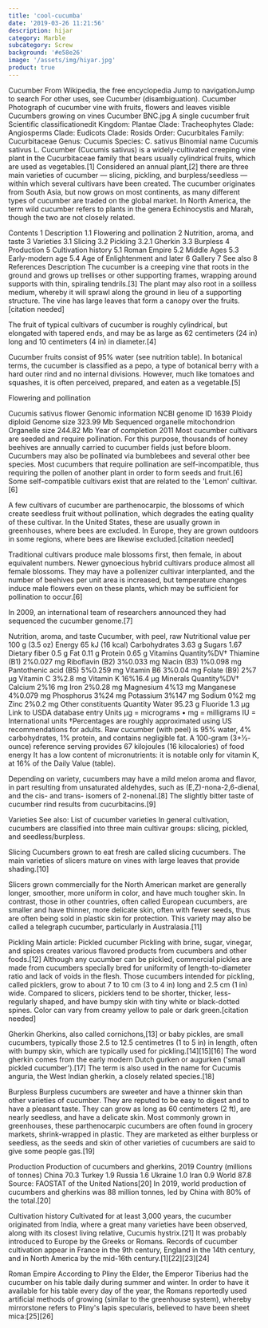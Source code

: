 ```yaml
---
title: 'cool-cucumba'
date: '2019-03-26 11:21:56'
description: hijar
category: Marble
subcategory: Screw
background: '#e58e26'
image: '/assets/img/hiyar.jpg'
product: true
---
```


Cucumber
From Wikipedia, the free encyclopedia
Jump to navigationJump to search
For other uses, see Cucumber (disambiguation).
Cucumber
Photograph of cucumber vine with fruits, flowers and leaves visible
Cucumbers growing on vines
Cucumber BNC.jpg
A single cucumber fruit
Scientific classificationedit
Kingdom: Plantae
Clade: Tracheophytes
Clade: Angiosperms
Clade: Eudicots
Clade: Rosids
Order: Cucurbitales
Family: Cucurbitaceae
Genus: Cucumis
Species: C. sativus
Binomial name
Cucumis sativus
L.
Cucumber (Cucumis sativus) is a widely-cultivated creeping vine plant in the Cucurbitaceae family that bears usually cylindrical fruits, which are used as vegetables.[1] Considered an annual plant,[2] there are three main varieties of cucumber — slicing, pickling, and burpless/seedless — within which several cultivars have been created. The cucumber originates from South Asia, but now grows on most continents, as many different types of cucumber are traded on the global market. In North America, the term wild cucumber refers to plants in the genera Echinocystis and Marah, though the two are not closely related.

Contents
1 Description
1.1 Flowering and pollination
2 Nutrition, aroma, and taste
3 Varieties
3.1 Slicing
3.2 Pickling
3.2.1 Gherkin
3.3 Burpless
4 Production
5 Cultivation history
5.1 Roman Empire
5.2 Middle Ages
5.3 Early-modern age
5.4 Age of Enlightenment and later
6 Gallery
7 See also
8 References
Description
The cucumber is a creeping vine that roots in the ground and grows up trellises or other supporting frames, wrapping around supports with thin, spiraling tendrils.[3] The plant may also root in a soilless medium, whereby it will sprawl along the ground in lieu of a supporting structure. The vine has large leaves that form a canopy over the fruits.[citation needed]

The fruit of typical cultivars of cucumber is roughly cylindrical, but elongated with tapered ends, and may be as large as 62 centimeters (24 in) long and 10 centimeters (4 in) in diameter.[4]

Cucumber fruits consist of 95% water (see nutrition table). In botanical terms, the cucumber is classified as a pepo, a type of botanical berry with a hard outer rind and no internal divisions. However, much like tomatoes and squashes, it is often perceived, prepared, and eaten as a vegetable.[5]

Flowering and pollination

Cucumis sativus flower
Genomic information
NCBI genome ID 1639
Ploidy diploid
Genome size 323.99 Mb
Sequenced organelle mitochondrion
Organelle size 244.82 Mb
Year of completion 2011
Most cucumber cultivars are seeded and require pollination. For this purpose, thousands of honey beehives are annually carried to cucumber fields just before bloom. Cucumbers may also be pollinated via bumblebees and several other bee species. Most cucumbers that require pollination are self-incompatible, thus requiring the pollen of another plant in order to form seeds and fruit.[6] Some self-compatible cultivars exist that are related to the 'Lemon' cultivar.[6]

A few cultivars of cucumber are parthenocarpic, the blossoms of which create seedless fruit without pollination, which degrades the eating quality of these cultivar. In the United States, these are usually grown in greenhouses, where bees are excluded. In Europe, they are grown outdoors in some regions, where bees are likewise excluded.[citation needed]

Traditional cultivars produce male blossoms first, then female, in about equivalent numbers. Newer gynoecious hybrid cultivars produce almost all female blossoms. They may have a pollenizer cultivar interplanted, and the number of beehives per unit area is increased, but temperature changes induce male flowers even on these plants, which may be sufficient for pollination to occur.[6]

In 2009, an international team of researchers announced they had sequenced the cucumber genome.[7]

Nutrition, aroma, and taste
Cucumber, with peel, raw
Nutritional value per 100 g (3.5 oz)
Energy 65 kJ (16 kcal)
Carbohydrates
3.63 g
Sugars 1.67
Dietary fiber 0.5 g
Fat
0.11 g
Protein
0.65 g
Vitamins Quantity%DV†
Thiamine (B1) 2%0.027 mg
Riboflavin (B2) 3%0.033 mg
Niacin (B3) 1%0.098 mg
Pantothenic acid (B5) 5%0.259 mg
Vitamin B6 3%0.04 mg
Folate (B9) 2%7 μg
Vitamin C 3%2.8 mg
Vitamin K 16%16.4 μg
Minerals Quantity%DV†
Calcium 2%16 mg
Iron 2%0.28 mg
Magnesium 4%13 mg
Manganese 4%0.079 mg
Phosphorus 3%24 mg
Potassium 3%147 mg
Sodium 0%2 mg
Zinc 2%0.2 mg
Other constituents Quantity
Water 95.23 g
Fluoride 1.3 µg
Link to USDA database entry
Units
μg = micrograms • mg = milligrams
IU = International units
†Percentages are roughly approximated using US recommendations for adults.
Raw cucumber (with peel) is 95% water, 4% carbohydrates, 1% protein, and contains negligible fat. A 100-gram (3+1⁄2-ounce) reference serving provides 67 kilojoules (16 kilocalories) of food energy It has a low content of micronutrients: it is notable only for vitamin K, at 16% of the Daily Value (table).

Depending on variety, cucumbers may have a mild melon aroma and flavor, in part resulting from unsaturated aldehydes, such as (E,Z)-nona-2,6-dienal, and the cis- and trans- isomers of 2-nonenal.[8] The slightly bitter taste of cucumber rind results from cucurbitacins.[9]

Varieties
See also: List of cucumber varieties
In general cultivation, cucumbers are classified into three main cultivar groups: slicing, pickled, and seedless/burpless.

Slicing
Cucumbers grown to eat fresh are called slicing cucumbers. The main varieties of slicers mature on vines with large leaves that provide shading.[10]

Slicers grown commercially for the North American market are generally longer, smoother, more uniform in color, and have much tougher skin. In contrast, those in other countries, often called European cucumbers, are smaller and have thinner, more delicate skin, often with fewer seeds, thus are often being sold in plastic skin for protection. This variety may also be called a telegraph cucumber, particularly in Australasia.[11]

Pickling
Main article: Pickled cucumber
Pickling with brine, sugar, vinegar, and spices creates various flavored products from cucumbers and other foods.[12] Although any cucumber can be pickled, commercial pickles are made from cucumbers specially bred for uniformity of length-to-diameter ratio and lack of voids in the flesh. Those cucumbers intended for pickling, called picklers, grow to about 7 to 10 cm (3 to 4 in) long and 2.5 cm (1 in) wide. Compared to slicers, picklers tend to be shorter, thicker, less-regularly shaped, and have bumpy skin with tiny white or black-dotted spines. Color can vary from creamy yellow to pale or dark green.[citation needed]

Gherkin
Gherkins, also called cornichons,[13] or baby pickles, are small cucumbers, typically those 2.5 to 12.5 centimetres (1 to 5 in) in length, often with bumpy skin, which are typically used for pickling.[14][15][16] The word gherkin comes from the early modern Dutch gurken or augurken ('small pickled cucumber').[17] The term is also used in the name for Cucumis anguria, the West Indian gherkin, a closely related species.[18]

Burpless
Burpless cucumbers are sweeter and have a thinner skin than other varieties of cucumber. They are reputed to be easy to digest and to have a pleasant taste. They can grow as long as 60 centimeters (2 ft), are nearly seedless, and have a delicate skin. Most commonly grown in greenhouses, these parthenocarpic cucumbers are often found in grocery markets, shrink-wrapped in plastic. They are marketed as either burpless or seedless, as the seeds and skin of other varieties of cucumbers are said to give some people gas.[19]

Production
Production of cucumbers and gherkins, 2019
Country (millions of tonnes)
China 70.3
Turkey 1.9
Russia 1.6
Ukraine 1.0
Iran 0.9
World 87.8
Source: FAOSTAT of the United Nations[20]
In 2019, world production of cucumbers and gherkins was 88 million tonnes, led by China with 80% of the total.[20]

Cultivation history
Cultivated for at least 3,000 years, the cucumber originated from India, where a great many varieties have been observed, along with its closest living relative, Cucumis hystrix.[21] It was probably introduced to Europe by the Greeks or Romans. Records of cucumber cultivation appear in France in the 9th century, England in the 14th century, and in North America by the mid-16th century.[1][22][23][24]

Roman Empire
According to Pliny the Elder, the Emperor Tiberius had the cucumber on his table daily during summer and winter. In order to have it available for his table every day of the year, the Romans reportedly used artificial methods of growing (similar to the greenhouse system), whereby mirrorstone refers to Pliny's lapis specularis, believed to have been sheet mica:[25][26]
